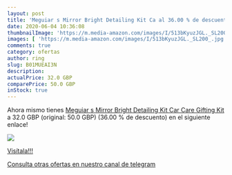 ```yaml
---
layout: post
title: 'Meguiar s Mirror Bright Detailing Kit Ca al 36.00 % de descuento'
date: 2020-06-04 10:36:08
thumbnailImage: 'https://m.media-amazon.com/images/I/513bKyuzJGL._SL200_.jpg'
images: [ 'https://m.media-amazon.com/images/I/513bKyuzJGL._SL200_.jpg' ]
comments: true
category: ofertas
author: ring
slug: B01MUEAI3N
description:
actualPrice: 32.0 GBP
comparePrice: 50.0 GBP
inStock: true
---
```


Ahora mismo tienes [Meguiar s Mirror Bright Detailing Kit Car Care Gifting Kit](https://www.amazon.com/dp/B01MUEAI3N/?tag=redken08-20) a 32.0 GBP (original: 50.0 GBP) (36.00 %  de descuento) en el siguiente enlace!

[![](https://m.media-amazon.com/images/I/513bKyuzJGL._SL200_.jpg)](https://www.amazon.com/dp/B01MUEAI3N/?tag=redken08-20)

[Visítala!!!](https://www.amazon.com/dp/B01MUEAI3N/?tag=redken08-20)

[Consulta otras ofertas en nuestro canal de telegram](https://t.me/s/ofertas25)
